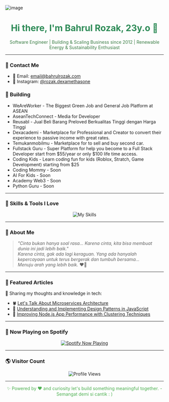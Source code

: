 ![image](https://media.licdn.com/dms/image/v2/D4D16AQG9LFaMaOW2tA/profile-displaybackgroundimage-shrink_350_1400/B4DZg5srPNHAAk-/0/1753314671957?e=1756339200&v=beta&t=1YzeVR5Tdpdc2rdaYRUcL8iJWP0lYnVzx7ozrorj2uI)
<h1 align="center" style="color: #2e8b57;">Hi there, I'm Bahrul Rozak, 23y.o 👋</h1>

<p align="center" style="color: #3a7d44;">
  Software Engineer | Building & Scaling Business since 2012 | Renewable Energy & Sustainability Enthusiast
  <br>
</p>

---

### 🌱 Contact Me
- 📧 Email: [email@bahrulrozak.com](mailto:email@bahrulrozak.com)  
- 📸 Instagram: [@rozak.dexamethasone](https://www.instagram.com/rozak.dexamethasone)

### 🌷 Building
- WeAreWorker - The Biggest Green Job and General Job Platform at ASEAN
- AseanTechConnect - Media for Developer
- Reusabl - Jual Beli Barang Preloved Berkualitas Tinggi dengan Harga Tinggi
- Dexacademi - Marketplace for Professional and Creator to convert their experience to passive income with great rates.
- Temukanmobilmu - Marketplace for to sell and buy second car.
- Fullstack Guru - Super Platform for help you become to a Full Stack Developer start from $55/year or only $100 life time access.
- Coding Kids - Learn coding fun for kids (Roblox, Stratch, Game Development) starting from $25
- Coding Mommy - Soon
- AI For Kids - Soon
- Academy Web3 - Soon
- Python Guru - Soon
---

### 🍃 Skills & Tools I Love
<p align="center">
  <img src="https://skillicons.dev/icons?i=html,javascript,typescript,dart,java,php,golang,c,python,bootstrap,django,flask,laravel,net,angular,firebase,mysql,mongodb,sqlite,ruby&theme=light&perline=10" alt="My Skills">
</p>

---

### 🌿 About Me
> _"Cinta bukan hanya soal rasa... Karena cinta, kita bisa membuat dunia ini jadi lebih baik."_  
> _Karena cinta, gak ada lagi keraguan. Yang ada hanyalah kepercayaan untuk terus bergerak dan tumbuh bersama..._  
> _Menuju arah yang lebih baik._ ❤️🌱

---

### 🌳 Featured Articles
📗 Sharing my thoughts and knowledge in tech:

- 🍀 [Let's Talk About Microservices Architecture](https://medium.com/@bahrulrozak/lets-talk-about-microservices-architecture-f38eee796001)  
- 🌴 [Understanding and Implementing Design Patterns in JavaScript](https://medium.com/@bahrulrozak/understanding-and-implementing-design-patterns-in-javascript-16551e3ae2aa)  
- 🌵 [Improving Node.js App Performance with Clustering Techniques](https://medium.com/@bahrulrozak/implementation-of-clustering-techniques-to-improve-node-js-application-performance-85aa75255a17)

---

### 🎵 Now Playing on Spotify
<p align="center">
  <a href="https://github.com/kittinan/spotify-github-profile">
    <img src="https://spotify-github-profile.kittinanx.com/api/view?uid=y815lrm95x23ga03elyv3x2jc&cover_image=true&theme=default&show_offline=true&background_color=2e8b57&interchange=true&bar_color=4caf50&bar_color_cover=true" alt="Spotify Now Playing">
  </a>
</p>

---

### 🌎 Visitor Count
<p align="center">
   <img src="https://komarev.com/ghpvc/?username=Bahrul-Rozak&label=Profile%20views&color=ff69b4&style=flat" alt="Profile Views">
</p>

---

<p align="center" style="color: #4caf50;">
  ✨ Powered by ❤️ and curiosity let's build something meaningful together. - Semangat demi si cantik : )
</p>

<!-- Proudly generated by GPRM ( https://gprm.itsvg.in ) -->
